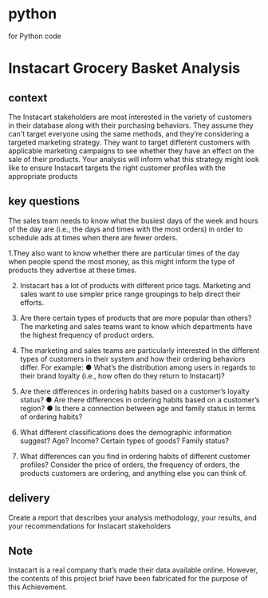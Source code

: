 # python
for Python code
# Instacart Grocery Basket Analysis 
## context
The Instacart stakeholders are most interested in the variety of customers in their database along with their purchasing behaviors. They assume they can't target everyone using the same methods, and they’re considering a targeted marketing strategy. They want to target different customers with applicable marketing campaigns to see whether they have an effect on the sale of their products. Your analysis will inform what this strategy might look like to ensure Instacart targets the right customer profiles with the appropriate products
## key questions
The sales team needs to know what the busiest days of the week and hours of the day are (i.e., the days and times with the most orders) in order to schedule ads at times when there are fewer orders. 

1.They also want to know whether there are particular times of the day when people spend the most money, as this might inform the type of products they advertise at these times. 

2. Instacart has a lot of products with different price tags. Marketing and sales want to use simpler price range groupings to help direct their efforts. 

3. Are there certain types of products that are more popular than others? The marketing and sales teams want to know which departments have the highest frequency of product orders. 

4. The marketing and sales teams are particularly interested in the different types of customers in their system and how their ordering behaviors differ. For example: 
● What’s the distribution among users in regards to their brand loyalty (i.e., how often do they return to Instacart)? 

5. Are there differences in ordering habits based on a customer’s loyalty status?
● Are there differences in ordering habits based on a customer’s region? 
● Is there a connection between age and family status in terms of ordering habits? 

6. What different classifications does the demographic information suggest? Age? Income? Certain types of goods? Family status? 
7. What differences can you find in ordering habits of different customer profiles? Consider the price of orders, the frequency of orders, the products customers are ordering, and anything else you can think of. 

## delivery
Create a report that describes your analysis methodology, your results, and your recommendations for Instacart stakeholders 
## Note
Instacart is a real company that’s made their data available online. However, the contents of this project brief have been fabricated for the purpose of this Achievement.
